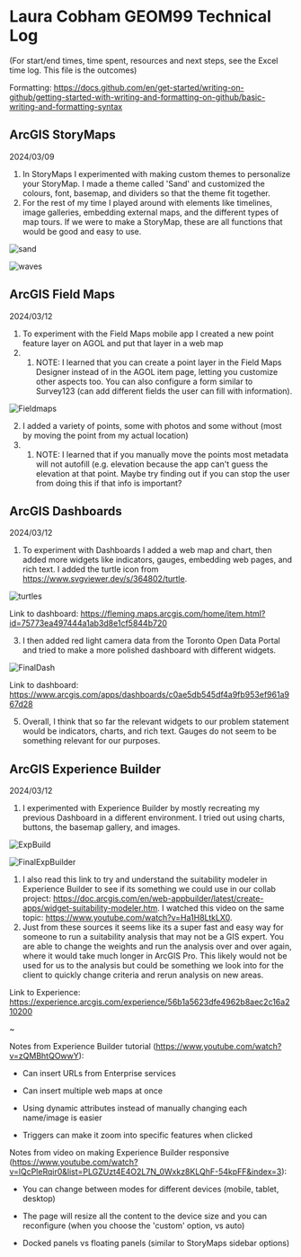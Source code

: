 # Laura Cobham GEOM99 Technical Log 
(For start/end times, time spent, resources and next steps, see the Excel time log. This file is the outcomes)

Formatting: https://docs.github.com/en/get-started/writing-on-github/getting-started-with-writing-and-formatting-on-github/basic-writing-and-formatting-syntax

## ArcGIS StoryMaps

2024/03/09

1. In StoryMaps I experimented with making custom themes to personalize your StoryMap. I made a theme called 'Sand' and customized the colours, font, basemap, and dividers so that the theme fit together.
2. For the rest of my time I played around with elements like timelines, image galleries, embedding external maps, and the different types of map tours. If we were to make a StoryMap, these are all functions that would be good and easy to use.

![sand](https://github.com/lacobham/geom99techlog/assets/146376068/26ef84de-988f-482b-8745-9ac79819b01d)

![waves](https://github.com/lacobham/geom99techlog/assets/146376068/8180a2d8-adbf-44f5-bf05-a32ced775458)

## ArcGIS Field Maps

2024/03/12

1. To experiment with the Field Maps mobile app I created a new point feature layer on AGOL and put that layer in a web map
1. 1. NOTE: I learned that you can create a point layer in the Field Maps Designer instead of in the AGOL item page, letting you customize other aspects too. You can also configure a form similar to Survey123 (can add different fields the user can fill with information).

![Fieldmaps](https://github.com/lacobham/geom99techlog/assets/146376068/7943e831-f96b-403e-a5db-3f770680353a)

2. I added a variety of points, some with photos and some without (most by moving the point from my actual location)
2. 1. NOTE: I learned that if you manually move the points most metadata will not autofill (e.g. elevation because the app can't guess the elevation at that point. Maybe try finding out if you can stop the user from doing this if that info is important?


## ArcGIS Dashboards

2024/03/12

1. To experiment with Dashboards I added a web map and chart, then added more widgets like indicators, gauges, embedding web pages, and rich text. I added the turtle icon from https://www.svgviewer.dev/s/364802/turtle.

![turtles](https://github.com/lacobham/geom99techlog/assets/146376068/25fabca7-0dd2-46b6-be58-9cdc8f68e7fa)

Link to dashboard: https://fleming.maps.arcgis.com/home/item.html?id=75773ea497444a1ab3d8e1cf5844b720

3. I then added red light camera data from the Toronto Open Data Portal and tried to make a more polished dashboard with different widgets.

![FinalDash](https://github.com/lacobham/geom99techlog/assets/146376068/1a0947b9-58f1-4953-bd67-4845525ae068)

Link to dashboard: https://www.arcgis.com/apps/dashboards/c0ae5db545df4a9fb953ef961a967d28

5. Overall, I think that so far the relevant widgets to our problem statement would be indicators, charts, and rich text. Gauges do not seem to be something relevant for our purposes.
   
## ArcGIS Experience Builder

2024/03/12

1. I experimented with Experience Builder by mostly recreating my previous Dashboard in a different environment. I tried out using charts, buttons, the basemap gallery, and images.

![ExpBuild](https://github.com/lacobham/geom99techlog/assets/146376068/1e37518b-5572-4b76-8c7c-6a8643c53575)

![FinalExpBuilder](https://github.com/lacobham/geom99techlog/assets/146376068/9f92e088-c9f1-47d2-90b6-93edbe5dbdd4)

1. I also read this link to try and understand the suitability modeler in Experience Builder to see if its something we could use in our collab project: https://doc.arcgis.com/en/web-appbuilder/latest/create-apps/widget-suitability-modeler.htm. I watched this video on the same topic: https://www.youtube.com/watch?v=Ha1H8LtkLX0.
1. Just from these sources it seems like its a super fast and easy way for someone to run a suitability analysis that may not be a GIS expert. You are able to change the weights and run the analysis over and over again, where it would take much longer in ArcGIS Pro. This likely would not be used for us to the analysis but could be something we look into for the client to quickly change criteria and rerun analysis on new areas.

Link to Experience: https://experience.arcgis.com/experience/56b1a5623dfe4962b8aec2c16a210200

~

Notes from Experience Builder tutorial (https://www.youtube.com/watch?v=zQMBhtQOwwY):

- Can insert URLs from Enterprise services

- Can insert multiple web maps at once

- Using dynamic attributes instead of manually changing each name/image is easier

- Triggers can make it zoom into specific features when clicked

Notes from video on making Experience Builder responsive (https://www.youtube.com/watch?v=lQcPleRqir0&list=PLGZUzt4E4O2L7N_0Wxkz8KLQhF-54kpFF&index=3):

- You can change between modes for different devices (mobile, tablet, desktop)

- The page will resize all the content to the device size and you can reconfigure (when you choose the 'custom' option, vs auto)

- Docked panels vs floating panels (similar to StoryMaps sidebar options)
